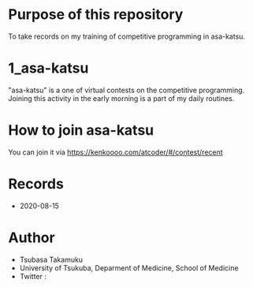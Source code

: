 # Purpose of this repository

To take records on my training of competitive programming in asa-katsu.

# 1_asa-katsu

"asa-katsu" is a one of virtual contests on the competitive programming.
Joining this activity in the early morning is a part of my daily routines.

# How to join asa-katsu

You can join it via https://kenkoooo.com/atcoder/#/contest/recent


# Records
- 2020-08-15


# Author

* Tsubasa Takamuku
* University of Tsukuba, Deparment of Medicine, School of Medicine
* Twitter : 

